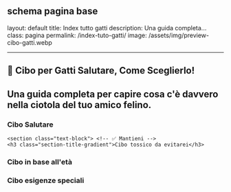 schema pagina base
---
layout: default                      <!-- ✅ Mantieni -->
title: Index tutto gatti       <!-- 🔄 Cambia per ogni guida -->
description: Una guida completa...   <!-- 🔄 Cambia descrizione -->
class: pagina                        <!-- ✅ Mantieni -->
permalink: /index-tuto-gatti/ <!-- 🔄 Cambia URL -->
image: /assets/img/preview-cibo-gatti.webp <!-- 🔄 Cambia immagine social -->

---

<main class="layout-wrapper"> <!-- ✅ Mantieni -->
  
<section class="intro">
  <h1 class="main-title-centered">🍴 Cibo per Gatti Salutare, Come Sceglierlo!</h1>
  <h2 class="small-title">
    Una guida completa per capire cosa c'è davvero nella ciotola del tuo amico felino.
  </h2>
</section>


   <section class="text-block"> <!-- ✅ Mantieni -->
    <h3 class="section-title-gradient">Cibo Salutare</h3>
  </section>

    <section class="text-block"> <!-- ✅ Mantieni -->
    <h3 class="section-title-gradient">Cibo tossico da evitarei</h3>
  </section>

 <section class="text-block"> <!-- ✅ Mantieni -->
    <h3 class="section-title-gradient">Cibo in base all'età</h3>
  </section>

   <section class="text-block"> <!-- ✅ Mantieni -->
    <h3 class="section-title-gradient">Cibo esigenze speciali</h3>
  </section>

  
</main>

